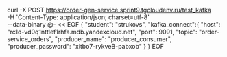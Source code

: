 curl -X POST https://order-gen-service.sprint9.tgcloudenv.ru/test_kafka \
-H 'Content-Type: application/json; charset=utf-8' \
--data-binary @- << EOF
{
    "student": "strukovs",
    "kafka_connect":{
        "host": "rc1d-vd0q1nttlef1rhfa.mdb.yandexcloud.net",
        "port": 9091,
        "topic": "order-service_orders",
        "producer_name": "producer_consumer",
        "producer_password": "xitbo7-rykveB-pabxob"
    }
}
EOF
